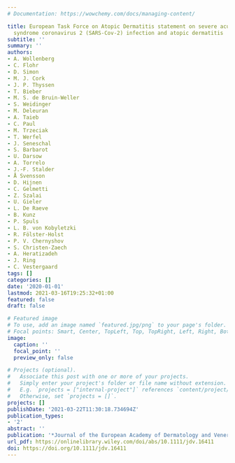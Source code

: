 ```yaml
---
# Documentation: https://wowchemy.com/docs/managing-content/

title: European Task Force on Atopic Dermatitis statement on severe acute respiratory
  syndrome coronavirus 2 (SARS-Cov-2) infection and atopic dermatitis
subtitle: ''
summary: ''
authors:
- A. Wollenberg
- C. Flohr
- D. Simon
- M. J. Cork
- J. P. Thyssen
- T. Bieber
- M. S. de Bruin‐Weller
- S. Weidinger
- M. Deleuran
- A. Taieb
- C. Paul
- M. Trzeciak
- T. Werfel
- J. Seneschal
- S. Barbarot
- U. Darsow
- A. Torrelo
- J.-F. Stalder
- Å Svensson
- D. Hijnen
- C. Gelmetti
- Z. Szalai
- U. Gieler
- L. De Raeve
- B. Kunz
- P. Spuls
- L. B. von Kobyletzki
- R. Fölster‐Holst
- P. V. Chernyshov
- S. Christen‐Zaech
- A. Heratizadeh
- J. Ring
- C. Vestergaard
tags: []
categories: []
date: '2020-01-01'
lastmod: 2021-03-16T19:25:32+01:00
featured: false
draft: false

# Featured image
# To use, add an image named `featured.jpg/png` to your page's folder.
# Focal points: Smart, Center, TopLeft, Top, TopRight, Left, Right, BottomLeft, Bottom, BottomRight.
image:
  caption: ''
  focal_point: ''
  preview_only: false

# Projects (optional).
#   Associate this post with one or more of your projects.
#   Simply enter your project's folder or file name without extension.
#   E.g. `projects = ["internal-project"]` references `content/project/deep-learning/index.md`.
#   Otherwise, set `projects = []`.
projects: []
publishDate: '2021-03-22T11:30:18.734694Z'
publication_types:
- '2'
abstract: ''
publication: '*Journal of the European Academy of Dermatology and Venereology*'
url_pdf: https://onlinelibrary.wiley.com/doi/abs/10.1111/jdv.16411
doi: https://doi.org/10.1111/jdv.16411
---
```

